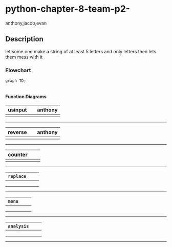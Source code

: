 # python-chapter-8-team-p2-
anthony,jacob,evan

##  Description
let some one make a string of at least 5 letters and only letters then lets them mess with it

###  Flowchart
```mermaid
graph TD;
  
```

#### Function Diagrams

| usinput    |               |   anthony   |
| ------------------ | ------------- | ------------ |
|     |  |             
***
| reverse    |               |    anthony    |
| ------------------ | ------------- | ------------ |
|    |  |              |

***
| counter    |               |        |
| ------------------ | ------------- | ------------ |
|    |   |              |

***
| `replace`    |               |        |
| ------------------ | ------------- | ------------ |
|     |   |              |
|      |   |              |
|       |  |  |
***
| `menu`    |               |        |
| ------------------ | ------------- | ------------ |
|     |   |              |
|      |   |              |
|       |  |  |
***
| `analysis`    |               |        |
| ------------------ | ------------- | ------------ |
|     |   |              |
|      |   |              |
|       |  |  |
***
